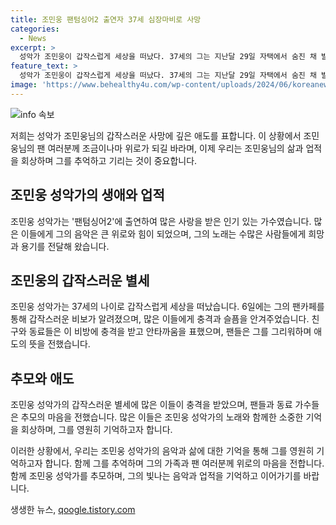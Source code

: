 ```yaml
---
title: 조민웅 팬텀싱어2 출연자 37세 심장마비로 사망
categories:
  - News
excerpt: >
  성악가 조민웅이 갑작스럽게 세상을 떠났다. 37세의 그는 지난달 29일 자택에서 숨진 채 발견됐는데, 당시 혼자 있던 중 심장마비로 쓰러져 숨을 거뒀다. 이로 인해 동료 가수들과 팬들은 그를 추모하고 마지막 인사를 전한다. 6일 팬카페를 통해 알려진 이 비보는 많은 이들에게 충격과 슬픔을 안겼다. 조민웅의 돌연사에 대한 자세한 사항은 아직 알려지지 않았지만, 가수들과 팬들은 그를 떠난 것에 대해 안타까워하며 그를 기억하고자 한다.
feature_text: >
  성악가 조민웅이 갑작스럽게 세상을 떠났다. 37세의 그는 지난달 29일 자택에서 숨진 채 발견됐는데, 당시 혼자 있던 중 심장마비로 쓰러져 숨을 거뒀다. 이로 인해 동료 가수들과 팬들은 그를 추모하고 마지막 인사를 전한다. 6일 팬카페를 통해 알려진 이 비보는 많은 이들에게 충격과 슬픔을 안겼다. 조민웅의 돌연사에 대한 자세한 사항은 아직 알려지지 않았지만, 가수들과 팬들은 그를 떠난 것에 대해 안타까워하며 그를 기억하고자 한다.
image: 'https://www.behealthy4u.com/wp-content/uploads/2024/06/koreanews.jpg'
---
```


<p><img src="https://www.behealthy4u.com/wp-content/uploads/2024/06/koreanews.jpg" alt="info 속보" /></p>

<p>저희는 성악가 조민웅님의 갑작스러운 사망에 깊은 애도를 표합니다. 이 상황에서 조민웅님의 팬 여러분께 조금이나마 위로가 되길 바라며, 이제 우리는 조민웅님의 삶과 업적을 회상하며 그를 추억하고 기리는 것이 중요합니다.</p>

<h2 data-ke-size="size26">조민웅 성악가의 생애와 업적</h2>

<p>조민웅 성악가는 '팬텀싱어2'에 출연하여 많은 사랑을 받은 인기 있는 가수였습니다. 많은 이들에게 그의 음악은 큰 위로와 힘이 되었으며, 그의 노래는 수많은 사람들에게 희망과 용기를 전달해 왔습니다.</p>

<h2 data-ke-size="size26">조민웅의 갑작스러운 별세</h2>

<p>조민웅 성악가는 37세의 나이로 갑작스럽게 세상을 떠났습니다. 6일에는 그의 팬카페를 통해 갑작스러운 비보가 알려졌으며, 많은 이들에게 충격과 슬픔을 안겨주었습니다. 친구와 동료들은 이 비방에 충격을 받고 안타까움을 표했으며, 팬들은 그를 그리워하며 애도의 뜻을 전했습니다.</p>

<h2 data-ke-size="size26">추모와 애도</h2>

<p>조민웅 성악가의 갑작스러운 별세에 많은 이들이 충격을 받았으며, 팬들과 동료 가수들은 추모의 마음을 전했습니다. 많은 이들은 조민웅 성악가의 노래와 함께한 소중한 기억을 회상하며, 그를 영원히 기억하고자 합니다.</p>

<p>이러한 상황에서, 우리는 조민웅 성악가의 음악과 삶에 대한 기억을 통해 그를 영원히 기억하고자 합니다. 함께 그를 추억하며 그의 가족과 팬 여러분께 위로의 마음을 전합니다. 함께 조민웅 성악가를 추모하며, 그의 빛나는 음악과 업적을 기억하고 이어가기를 바랍니다.</p>
생생한 뉴스, <a href="https://qoogle.tistory.com" rel="dofollow">qoogle.tistory.com</a>


